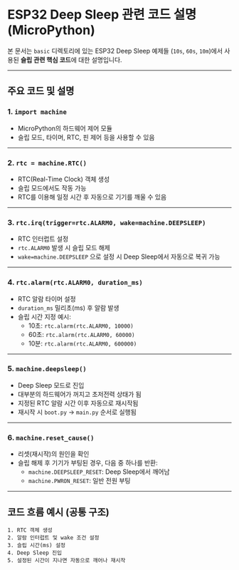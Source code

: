 # ESP32 Deep Sleep 관련 코드 설명 (MicroPython)

본 문서는 `basic` 디렉토리에 있는 ESP32 Deep Sleep 예제들 (`10s`, `60s`, `10m`)에서 사용된 **슬립 관련 핵심 코드**에 대한 설명입니다.

---

## 주요 코드 및 설명

### 1. `import machine`
- MicroPython의 하드웨어 제어 모듈
- 슬립 모드, 타이머, RTC, 핀 제어 등을 사용할 수 있음

---

### 2. `rtc = machine.RTC()`
- RTC(Real-Time Clock) 객체 생성
- 슬립 모드에서도 작동 가능
- RTC를 이용해 일정 시간 후 자동으로 기기를 깨울 수 있음

---

### 3. `rtc.irq(trigger=rtc.ALARM0, wake=machine.DEEPSLEEP)`
- RTC 인터럽트 설정
- `rtc.ALARM0` 발생 시 슬립 모드 해제
- `wake=machine.DEEPSLEEP` 으로 설정 시 Deep Sleep에서 자동으로 복귀 가능

---

### 4. `rtc.alarm(rtc.ALARM0, duration_ms)`
- RTC 알람 타이머 설정
- `duration_ms` 밀리초(ms) 후 알람 발생
- 슬립 시간 지정 예시:
  - 10초: `rtc.alarm(rtc.ALARM0, 10000)`
  - 60초: `rtc.alarm(rtc.ALARM0, 60000)`
  - 10분: `rtc.alarm(rtc.ALARM0, 600000)`

---

### 5. `machine.deepsleep()`
- Deep Sleep 모드로 진입
- 대부분의 하드웨어가 꺼지고 초저전력 상태가 됨
- 지정된 RTC 알람 시간 이후 자동으로 재시작됨
- 재시작 시 `boot.py` → `main.py` 순서로 실행됨

---

### 6. `machine.reset_cause()`
- 리셋(재시작)의 원인을 확인
- 슬립 해제 후 기기가 부팅된 경우, 다음 중 하나를 반환:
  - `machine.DEEPSLEEP_RESET`: Deep Sleep에서 깨어남
  - `machine.PWRON_RESET`: 일반 전원 부팅

---

## 코드 흐름 예시 (공통 구조)

```text
1. RTC 객체 생성
2. 알람 인터럽트 및 wake 조건 설정
3. 슬립 시간(ms) 설정
4. Deep Sleep 진입
5. 설정된 시간이 지나면 자동으로 깨어나 재시작
